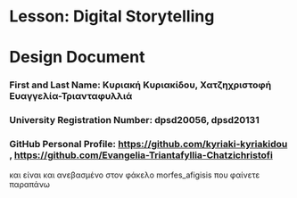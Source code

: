 # Lesson: Digital Storytelling
# Design Document


### First and Last Name: Κυριακή Κυριακίδου, Χατζηχριστοφή Ευαγγελία-Τριανταφυλλιά 
### University Registration Number:  dpsd20056, dpsd20131
### GitHub Personal Profile: https://github.com/kyriaki-kyriakidou , https://github.com/Evangelia-Triantafyllia-Chatzichristofi


και είναι και ανεβασμένο στον φάκελο morfes_afigisis που φαίνετε παραπάνω
